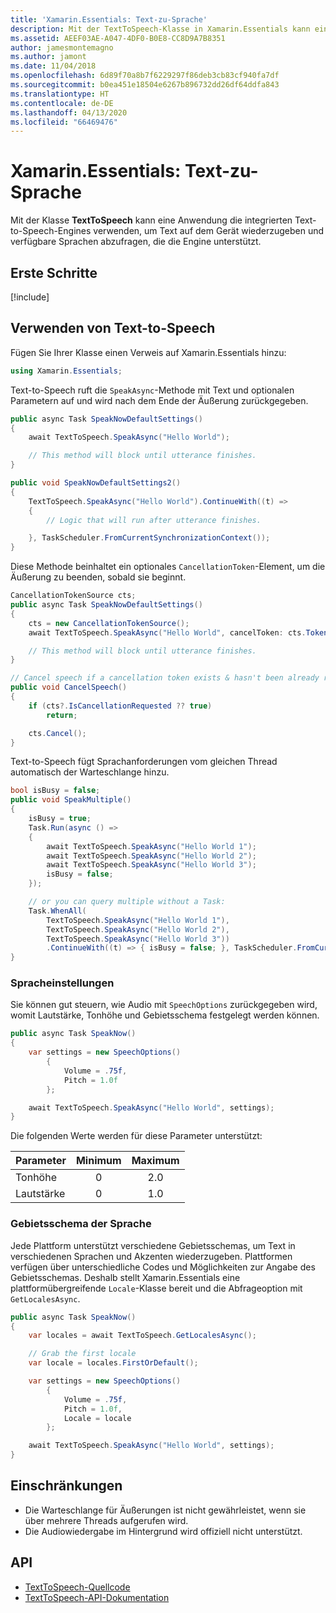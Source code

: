 ```yaml
---
title: 'Xamarin.Essentials: Text-zu-Sprache'
description: Mit der TextToSpeech-Klasse in Xamarin.Essentials kann eine Anwendung die integrierten Text-to-Speech-Engines verwenden, um Text auf dem Gerät wiederzugeben und verfügbare Sprachen abzufragen, die die Engine unterstützt.
ms.assetid: AEEF03AE-A047-4DF0-B0E8-CC8D9A7B8351
author: jamesmontemagno
ms.author: jamont
ms.date: 11/04/2018
ms.openlocfilehash: 6d89f70a8b7f6229297f86deb3cb83cf940fa7df
ms.sourcegitcommit: b0ea451e18504e6267b896732dd26df64ddfa843
ms.translationtype: HT
ms.contentlocale: de-DE
ms.lasthandoff: 04/13/2020
ms.locfileid: "66469476"
---
```

# <a name="xamarinessentials-text-to-speech"></a>Xamarin.Essentials: Text-zu-Sprache

Mit der Klasse **TextToSpeech** kann eine Anwendung die integrierten Text-to-Speech-Engines verwenden, um Text auf dem Gerät wiederzugeben und verfügbare Sprachen abzufragen, die die Engine unterstützt.

## <a name="get-started"></a>Erste Schritte

[!include[](~/essentials/includes/get-started.md)]

## <a name="using-text-to-speech"></a>Verwenden von Text-to-Speech

Fügen Sie Ihrer Klasse einen Verweis auf Xamarin.Essentials hinzu:

```csharp
using Xamarin.Essentials;
```

Text-to-Speech ruft die `SpeakAsync`-Methode mit Text und optionalen Parametern auf und wird nach dem Ende der Äußerung zurückgegeben.

```csharp
public async Task SpeakNowDefaultSettings()
{
    await TextToSpeech.SpeakAsync("Hello World");

    // This method will block until utterance finishes.
}

public void SpeakNowDefaultSettings2()
{
    TextToSpeech.SpeakAsync("Hello World").ContinueWith((t) =>
    {
        // Logic that will run after utterance finishes.

    }, TaskScheduler.FromCurrentSynchronizationContext());
}
```

Diese Methode beinhaltet ein optionales `CancellationToken`-Element, um die Äußerung zu beenden, sobald sie beginnt.

```csharp
CancellationTokenSource cts;
public async Task SpeakNowDefaultSettings()
{
    cts = new CancellationTokenSource();
    await TextToSpeech.SpeakAsync("Hello World", cancelToken: cts.Token);

    // This method will block until utterance finishes.
}

// Cancel speech if a cancellation token exists & hasn't been already requested.
public void CancelSpeech()
{
    if (cts?.IsCancellationRequested ?? true)
        return;

    cts.Cancel();
}
```

Text-to-Speech fügt Sprachanforderungen vom gleichen Thread automatisch der Warteschlange hinzu.

```csharp
bool isBusy = false;
public void SpeakMultiple()
{
    isBusy = true;
    Task.Run(async () =>
    {
        await TextToSpeech.SpeakAsync("Hello World 1");
        await TextToSpeech.SpeakAsync("Hello World 2");
        await TextToSpeech.SpeakAsync("Hello World 3");
        isBusy = false;
    });

    // or you can query multiple without a Task:
    Task.WhenAll(
        TextToSpeech.SpeakAsync("Hello World 1"),
        TextToSpeech.SpeakAsync("Hello World 2"),
        TextToSpeech.SpeakAsync("Hello World 3"))
        .ContinueWith((t) => { isBusy = false; }, TaskScheduler.FromCurrentSynchronizationContext());
}
```

### <a name="speech-settings"></a>Spracheinstellungen

Sie können gut steuern, wie Audio mit `SpeechOptions` zurückgegeben wird, womit Lautstärke, Tonhöhe und Gebietsschema festgelegt werden können.

```csharp
public async Task SpeakNow()
{
    var settings = new SpeechOptions()
        {
            Volume = .75f,
            Pitch = 1.0f
        };

    await TextToSpeech.SpeakAsync("Hello World", settings);
}
```

Die folgenden Werte werden für diese Parameter unterstützt:

| Parameter | Minimum | Maximum |
| --- | :---: | :---: |
| Tonhöhe | 0 | 2.0 |
| Lautstärke | 0 | 1.0 |

### <a name="speech-locales"></a>Gebietsschema der Sprache

Jede Plattform unterstützt verschiedene Gebietsschemas, um Text in verschiedenen Sprachen und Akzenten wiederzugeben. Plattformen verfügen über unterschiedliche Codes und Möglichkeiten zur Angabe des Gebietsschemas. Deshalb stellt Xamarin.Essentials eine plattformübergreifende `Locale`-Klasse bereit und die Abfrageoption mit `GetLocalesAsync`.

```csharp
public async Task SpeakNow()
{
    var locales = await TextToSpeech.GetLocalesAsync();

    // Grab the first locale
    var locale = locales.FirstOrDefault();

    var settings = new SpeechOptions()
        {
            Volume = .75f,
            Pitch = 1.0f,
            Locale = locale
        };

    await TextToSpeech.SpeakAsync("Hello World", settings);
}
```

## <a name="limitations"></a>Einschränkungen

- Die Warteschlange für Äußerungen ist nicht gewährleistet, wenn sie über mehrere Threads aufgerufen wird.
- Die Audiowiedergabe im Hintergrund wird offiziell nicht unterstützt.

## <a name="api"></a>API

- [TextToSpeech-Quellcode](https://github.com/xamarin/Essentials/tree/master/Xamarin.Essentials/TextToSpeech)
- [TextToSpeech-API-Dokumentation](xref:Xamarin.Essentials.TextToSpeech)
